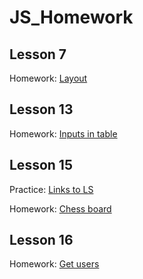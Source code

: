 # JS_Homework

## Lesson 7

Homework: [Layout](https://pavelpleshkov.github.io/JS_Homework/Lesson-7/ "Homework 7")

## Lesson 13

Homework: [Inputs in table](https://pavelpleshkov.github.io/JS_Homework/Lesson-13/ "Homework 13")

## Lesson 15

Practice: [Links to LS](https://pavelpleshkov.github.io/JS_Homework/Lesson-15-practice/ "Practice 15")

Homework: [Chess board](https://pavelpleshkov.github.io/JS_Homework/Lesson-15/ "Homework 15")

## Lesson 16

Homework: [Get users](https://pavelpleshkov.github.io/JS_Homework/Lesson-16/ "Homework 16")
